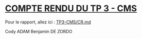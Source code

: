 

# [COMPTE RENDU DU TP 3 - CMS](/TP3%20-%20CMS/CR.md)

Pour le rapport, allez ici : [TP3-CMS/CR.md](/TP3%20-%20CMS/CR.md)

Cody ADAM
Benjamin DE ZORDO